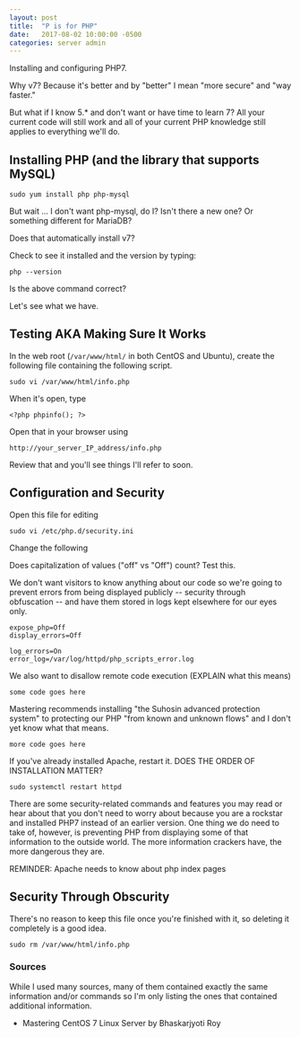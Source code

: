 ```yaml
---
layout: post
title:  "P is for PHP"
date:   2017-08-02 10:00:00 -0500
categories: server admin
---
```

Installing and configuring PHP7.

Why v7?
Because it's better and by "better" I mean "more secure" and "way faster."

But what if I know 5.* and don't want or have time to learn 7?
All your current code will still work and all of your current PHP knowledge still applies to everything we'll do.

## Installing PHP (and the library that supports MySQL)

`sudo yum install php php-mysql`

But wait ... I don't want php-mysql, do I? Isn't there a new one? Or something different for MariaDB?

Does that automatically install v7?

Check to see it installed and the version by typing:

`php --version`

Is the above command correct?

Let's see what we have.

## Testing AKA Making Sure It Works
In the web root (`/var/www/html/` in both CentOS and Ubuntu), create the following file containing the following script.

`sudo vi /var/www/html/info.php`

When it's open, type

`<?php phpinfo(); ?>`

Open that in your browser using

`http://your_server_IP_address/info.php`

Review that and you'll see things I'll refer to soon. 

## Configuration and Security

Open this file for editing

`sudo vi /etc/php.d/security.ini`

Change the following

Does capitalization of values ("off" vs "Off") count? Test this.

We don't want visitors to know anything about our code so we're going to prevent errors from being displayed publicly -- security through obfuscation -- and have them stored in logs kept elsewhere for our eyes only.

    expose_php=Off
    display_errors=Off

    log_errors=On
    error_log=/var/log/httpd/php_scripts_error.log

We also want to disallow remote code execution (EXPLAIN what this means)

`some code goes here`

Mastering recommends installing "the Suhosin advanced protection system" to protecting our PHP "from known and unknown flows" and I don't yet know what that means.

`more code goes here`

If you've already installed Apache, restart it. DOES THE ORDER OF INSTALLATION MATTER?

`sudo systemctl restart httpd`

There are some security-related commands and features you may read or hear about that you don't need to worry about because you are a rockstar and installed PHP7 instead of an earlier version. One thing we do need to take of, however, is preventing PHP from displaying some of that information to the outside world. The more information crackers have, the more dangerous they are. 

REMINDER: Apache needs to know about php index pages

## Security Through Obscurity

There's no reason to keep this file once you're finished with it, so deleting it completely is a good idea.

`sudo rm /var/www/html/info.php`

### Sources

While I used many sources, many of them contained exactly the same information and/or commands so I'm only listing the ones that contained additional information.

* Mastering CentOS 7 Linux Server by Bhaskarjyoti Roy